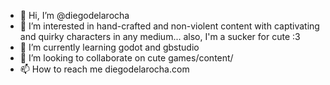 - 👋 Hi, I’m @diegodelarocha
- 👀 I’m interested in hand-crafted and non-violent content with captivating and quirky characters in any medium... also, I'm a sucker for cute :3 
- 🌱 I’m currently learning godot and gbstudio
- 💞️ I’m looking to collaborate on cute games/content/
- 📫 How to reach me diegodelarocha.com

<!---
diegodelarocha/diegodelarocha is a ✨ special ✨ repository because its `README.md` (this file) appears on your GitHub profile.
You can click the Preview link to take a look at your changes.
--->
